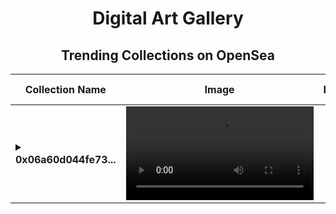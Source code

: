 <div align="center">

# Digital Art Gallery

## Trending Collections on OpenSea

| Collection Name                       | Image                                                                                     | Description                       | OpenSea Link                                                                                          |
|---------------------------------------|-------------------------------------------------------------------------------------------|-----------------------------------|--------------------------------------------------------------------------------------------------------|
| **<details><summary>0x06a60d044fe73...</summary>0x06a60d044fe7308d03667595cdcf46ba3bd9a043</details>** | ![Image](https://raw2.seadn.io/optimism/0x96f833790b6289f9dc7cf0954284072f68363a76/d1a52f391443ca62f20a76578e33d6/51d1a52f391443ca62f20a76578e33d6.mov?w=200&auto=format) |  | <details><summary>Link</summary>[0x06a60d044fe7308d03667595cdcf46ba3bd9a043](https://opensea.io/collection/0x06a60d044fe7308d03667595cdcf46ba3bd9a043)</details> |

</div>